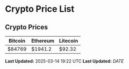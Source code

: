 # Crypto Price List

## Crypto Prices
| Bitcoin | Ethereum | Litecoin |
| ------- | -------- | -------- |
| $84769 | $1941.2 | $92.32 |
**Last Updated:** 2025-03-14 19:22 UTC
**Last Updated:** $DATE$
